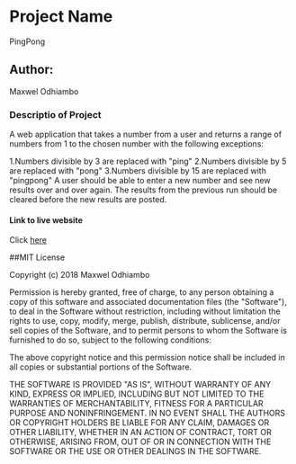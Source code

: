 # Project Name
PingPong

## Author:
Maxwel Odhiambo

### Descriptio of Project
A web application that takes a number from a user and returns a range of numbers from 1 to the chosen number with the following exceptions:

  1.Numbers divisible by 3 are replaced with "ping"
  2.Numbers divisible by 5 are replaced with "pong"
  3.Numbers divisible by 15 are replaced with "pingpong"
A user should be able to enter a new number and see new results over and over again. The results from the previous run should be cleared before the new results are posted.

#### Link to live website
Click [here]( https://maxwelodhiambo.github.io/pingpong/)

##MIT License

Copyright (c) 2018 Maxwel Odhiambo

Permission is hereby granted, free of charge, to any person obtaining a copy
of this software and associated documentation files (the "Software"), to deal
in the Software without restriction, including without limitation the rights
to use, copy, modify, merge, publish, distribute, sublicense, and/or sell
copies of the Software, and to permit persons to whom the Software is
furnished to do so, subject to the following conditions:

The above copyright notice and this permission notice shall be included in all
copies or substantial portions of the Software.

THE SOFTWARE IS PROVIDED "AS IS", WITHOUT WARRANTY OF ANY KIND, EXPRESS OR
IMPLIED, INCLUDING BUT NOT LIMITED TO THE WARRANTIES OF MERCHANTABILITY,
FITNESS FOR A PARTICULAR PURPOSE AND NONINFRINGEMENT. IN NO EVENT SHALL THE
AUTHORS OR COPYRIGHT HOLDERS BE LIABLE FOR ANY CLAIM, DAMAGES OR OTHER
LIABILITY, WHETHER IN AN ACTION OF CONTRACT, TORT OR OTHERWISE, ARISING FROM,
OUT OF OR IN CONNECTION WITH THE SOFTWARE OR THE USE OR OTHER DEALINGS IN THE
SOFTWARE.
